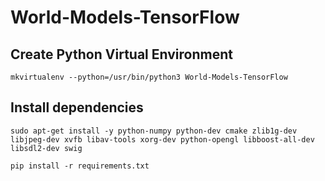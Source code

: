 # World-Models-TensorFlow

## Create Python Virtual Environment

```
mkvirtualenv --python=/usr/bin/python3 World-Models-TensorFlow
```

## Install dependencies
```
sudo apt-get install -y python-numpy python-dev cmake zlib1g-dev libjpeg-dev xvfb libav-tools xorg-dev python-opengl libboost-all-dev libsdl2-dev swig

pip install -r requirements.txt
```


